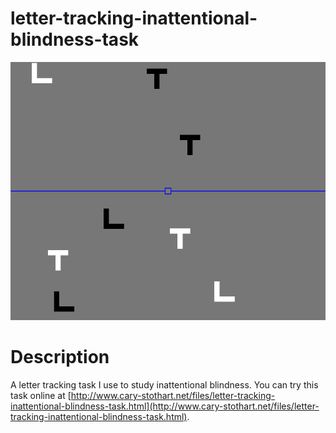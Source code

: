 # letter-tracking-inattentional-blindness-task

![Letter Tracking Inattentional Blindness Task](/letter-tracking-inattentional-blindness-task.png "Letter Tracking Inattentional Blindness Task")

# Description

A letter tracking task I use to study inattentional blindness. You can try this task online at [http://www.cary-stothart.net/files/letter-tracking-inattentional-blindness-task.html](http://www.cary-stothart.net/files/letter-tracking-inattentional-blindness-task.html).
